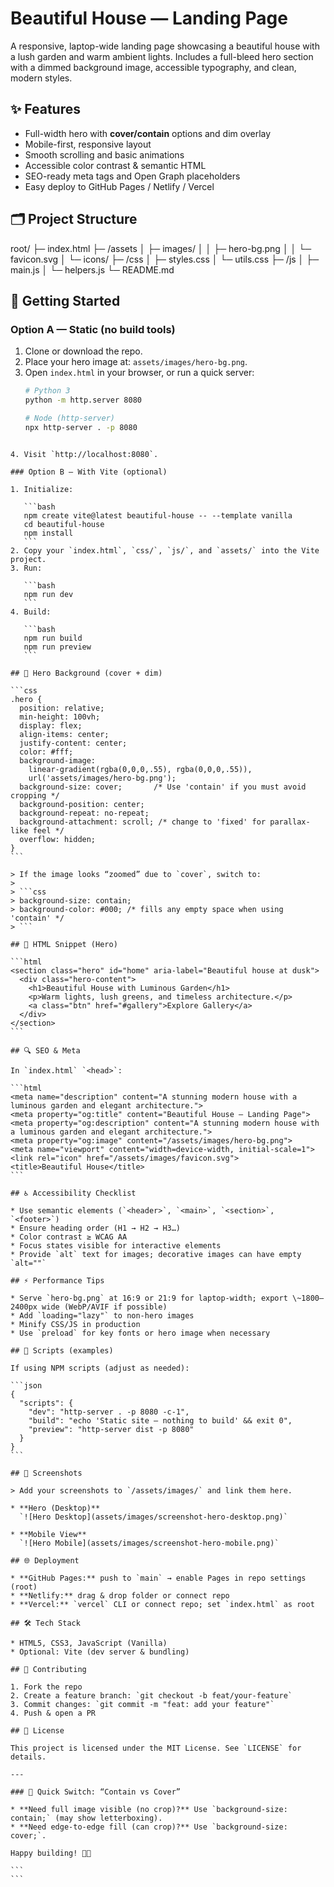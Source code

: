 
# Beautiful House — Landing Page

A responsive, laptop-wide landing page showcasing a beautiful house with a lush garden and warm ambient lights. Includes a full-bleed hero section with a dimmed background image, accessible typography, and clean, modern styles.

## ✨ Features

- Full-width hero with **cover/contain** options and dim overlay
- Mobile-first, responsive layout
- Smooth scrolling and basic animations
- Accessible color contrast & semantic HTML
- SEO-ready meta tags and Open Graph placeholders
- Easy deploy to GitHub Pages / Netlify / Vercel

## 🗂 Project Structure

root/
├─ index.html
├─ /assets
│  ├─ images/
│  │  ├─ hero-bg.png
│  │  └─ favicon.svg
│  └─ icons/
├─ /css
│  ├─ styles.css
│  └─ utils.css
├─ /js
│  ├─ main.js
│  └─ helpers.js
└─ README.md

## 🚀 Getting Started

### Option A — Static (no build tools)
1. Clone or download the repo.
2. Place your hero image at: `assets/images/hero-bg.png`.
3. Open `index.html` in your browser, or run a quick server:
   ```bash
   # Python 3
   python -m http.server 8080

   # Node (http-server)
   npx http-server . -p 8080
````

4. Visit `http://localhost:8080`.

### Option B — With Vite (optional)

1. Initialize:

   ```bash
   npm create vite@latest beautiful-house -- --template vanilla
   cd beautiful-house
   npm install
   ```
2. Copy your `index.html`, `css/`, `js/`, and `assets/` into the Vite project.
3. Run:

   ```bash
   npm run dev
   ```
4. Build:

   ```bash
   npm run build
   npm run preview
   ```

## 🎨 Hero Background (cover + dim)

```css
.hero {
  position: relative;
  min-height: 100vh;
  display: flex;
  align-items: center;
  justify-content: center;
  color: #fff;
  background-image:
    linear-gradient(rgba(0,0,0,.55), rgba(0,0,0,.55)),
    url('assets/images/hero-bg.png');
  background-size: cover;       /* Use 'contain' if you must avoid cropping */
  background-position: center;
  background-repeat: no-repeat;
  background-attachment: scroll; /* change to 'fixed' for parallax-like feel */
  overflow: hidden;
}
```

> If the image looks “zoomed” due to `cover`, switch to:
>
> ```css
> background-size: contain;
> background-color: #000; /* fills any empty space when using 'contain' */
> ```

## 🧩 HTML Snippet (Hero)

```html
<section class="hero" id="home" aria-label="Beautiful house at dusk">
  <div class="hero-content">
    <h1>Beautiful House with Luminous Garden</h1>
    <p>Warm lights, lush greens, and timeless architecture.</p>
    <a class="btn" href="#gallery">Explore Gallery</a>
  </div>
</section>
```

## 🔍 SEO & Meta

In `index.html` `<head>`:

```html
<meta name="description" content="A stunning modern house with a luminous garden and elegant architecture.">
<meta property="og:title" content="Beautiful House — Landing Page">
<meta property="og:description" content="A stunning modern house with a luminous garden and elegant architecture.">
<meta property="og:image" content="/assets/images/hero-bg.png">
<meta name="viewport" content="width=device-width, initial-scale=1">
<link rel="icon" href="/assets/images/favicon.svg">
<title>Beautiful House</title>
```

## ♿ Accessibility Checklist

* Use semantic elements (`<header>`, `<main>`, `<section>`, `<footer>`)
* Ensure heading order (H1 → H2 → H3…)
* Color contrast ≥ WCAG AA
* Focus states visible for interactive elements
* Provide `alt` text for images; decorative images can have empty `alt=""`

## ⚡ Performance Tips

* Serve `hero-bg.png` at 16:9 or 21:9 for laptop-width; export \~1800–2400px wide (WebP/AVIF if possible)
* Add `loading="lazy"` to non-hero images
* Minify CSS/JS in production
* Use `preload` for key fonts or hero image when necessary

## 🧪 Scripts (examples)

If using NPM scripts (adjust as needed):

```json
{
  "scripts": {
    "dev": "http-server . -p 8080 -c-1",
    "build": "echo 'Static site — nothing to build' && exit 0",
    "preview": "http-server dist -p 8080"
  }
}
```

## 📸 Screenshots

> Add your screenshots to `/assets/images/` and link them here.

* **Hero (Desktop)**
  `![Hero Desktop](assets/images/screenshot-hero-desktop.png)`

* **Mobile View**
  `![Hero Mobile](assets/images/screenshot-hero-mobile.png)`

## 🌐 Deployment

* **GitHub Pages:** push to `main` → enable Pages in repo settings (root)
* **Netlify:** drag & drop folder or connect repo
* **Vercel:** `vercel` CLI or connect repo; set `index.html` as root

## 🛠 Tech Stack

* HTML5, CSS3, JavaScript (Vanilla)
* Optional: Vite (dev server & bundling)

## 🤝 Contributing

1. Fork the repo
2. Create a feature branch: `git checkout -b feat/your-feature`
3. Commit changes: `git commit -m "feat: add your feature"`
4. Push & open a PR

## 📄 License

This project is licensed under the MIT License. See `LICENSE` for details.

---

### 🔧 Quick Switch: “Contain vs Cover”

* **Need full image visible (no crop)?** Use `background-size: contain;` (may show letterboxing).
* **Need edge-to-edge fill (can crop)?** Use `background-size: cover;`.

Happy building! 🏡✨

```
```

